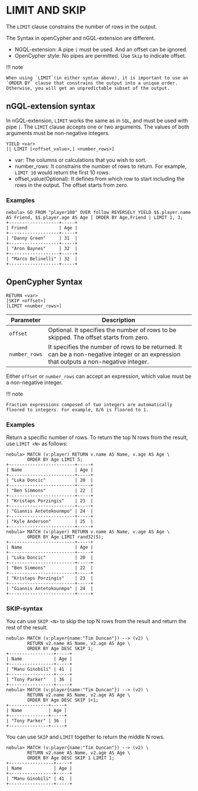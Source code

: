 # LIMIT AND SKIP

The `LIMIT` clause constrains the number of rows in the output.

The Syntax in openCypher and nGQL-extension are different.

- NGQL-extension: A pipe `|` must be used. And an offset can be ignored.
- OpenCypher style: No pipes are permitted. Use `Skip` to indicate offset.

!!! note

    When using `LIMIT`(in either syntax above), it is important to use an `ORDER BY` clause that constrains the output into a unique order. Otherwise, you will get an unpredictable subset of the output.

## nGQL-extension syntax

In nGQL-extension, `LIMIT` works the same as in `SQL`, and must be used with pipe `|`. The `LIMIT` clause accepts one or two arguments. The values of both arguments must be non-negative integers.

```ngql
YIELD <var>
[| LIMIT [<offset_value>,] <number_rows>]
```

- var: The columns or calculations that you wish to sort.
- number_rows: It constrains the number of rows to return. For example, `LIMIT 10` would return the first 10 rows.
- offset_value(Optional): It defines from which row to start including the rows in the output. The offset starts from zero.

### Examples

```ngql
nebula> GO FROM "player100" OVER follow REVERSELY YIELD $$.player.name AS Friend, $$.player.age AS Age | ORDER BY Age,Friend | LIMIT 1, 3;
+-------------------+-----+
| Friend            | Age |
+-------------------+-----+
| "Danny Green"     | 31  |
+-------------------+-----+
| "Aron Baynes"     | 32  |
+-------------------+-----+
| "Marco Belinelli" | 32  |
+-------------------+-----+
```

## OpenCypher Syntax

```ngql
RETURN <var>
[SKIP <offset>]
[LIMIT <number_rows>]
```

|Parameter|Description|
|-|-|
|`offset`| Optional. It specifies the number of rows to be skipped. The offset starts from zero.|
|`number_rows`| It specifies the number of rows to be returned. It can be a non-negative integer or an expression that outputs a non-negative integer.|

Either `offset` or `number_rows` can accept an expression, which value must be a non-negative integer.

!!! note

    Fraction expressions composed of two integers are automatically floored to integers. For example, 8/6 is floored to 1.

### Examples

Return a specific number of rows. To return the top N rows from the result, use `LIMIT <N>` as follows:

```ngql
nebula> MATCH (v:player) RETURN v.name AS Name, v.age AS Age \
        ORDER BY Age LIMIT 5;
+-------------------------+-----+
| Name                    | Age |
+-------------------------+-----+
| "Luka Doncic"           | 20  |
+-------------------------+-----+
| "Ben Simmons"           | 22  |
+-------------------------+-----+
| "Kristaps Porzingis"    | 23  |
+-------------------------+-----+
| "Giannis Antetokounmpo" | 24  |
+-------------------------+-----+
| "Kyle Anderson"         | 25  |
+-------------------------+-----+
nebula> MATCH (v:player) RETURN v.name AS Name, v.age AS Age \
        ORDER BY Age LIMIT rand32(5);
+-------------------------+-----+
| Name                    | Age |
+-------------------------+-----+
| "Luka Doncic"           | 20  |
+-------------------------+-----+
| "Ben Simmons"           | 22  |
+-------------------------+-----+
| "Kristaps Porzingis"    | 23  |
+-------------------------+-----+
| "Giannis Antetokounmpo" | 24  |
+-------------------------+-----+
```

### SKIP-syntax

You can use `SKIP <N>` to skip the top N rows from the result and return the rest of the result.

```ngql
nebula> MATCH (v:player{name:"Tim Duncan"}) --> (v2) \
        RETURN v2.name AS Name, v2.age AS Age \
        ORDER BY Age DESC SKIP 1;
+-----------------+-----+
| Name            | Age |
+-----------------+-----+
| "Manu Ginobili" | 41  |
+-----------------+-----+
| "Tony Parker"   | 36  |
+-----------------+-----+
nebula> MATCH (v:player{name:"Tim Duncan"}) --> (v2) \
        RETURN v2.name AS Name, v2.age AS Age \
        ORDER BY Age DESC SKIP 1+1;
+---------------+-----+
| Name          | Age |
+---------------+-----+
| "Tony Parker" | 36  |
+---------------+-----+
```

You can use `SKIP` and `LIMIT` together to return the middle N rows.

```ngql
nebula> MATCH (v:player{name:"Tim Duncan"}) --> (v2) \
        RETURN v2.name AS Name, v2.age AS Age \
        ORDER BY Age DESC SKIP 1 LIMIT 1;
+-----------------+-----+
| Name            | Age |
+-----------------+-----+
| "Manu Ginobili" | 41  |
+-----------------+-----+
```
